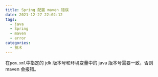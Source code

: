 ```yaml
---
title: Spring 配置 maven 错误
date: 2021-12-27 22:02:12
tags:
  - java
  - Spring
  - maven
  - error
categories:
  - 技术
---
```


在`pom.xml`中指定的 jdk 版本号和环境变量中的 java 版本号需要一致，否则 maven 会报错。
